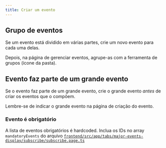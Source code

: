 ```yaml
---
title: Criar um evento
---
```



## Grupo de eventos

Se um evento está dividido em várias partes, crie um novo evento para cada uma delas.

Depois, na página de gerenciar eventos, agrupe-as com a ferramenta de grupos (ícone da pasta).

## Evento faz parte de um grande evento

Se o evento faz parte de um grande evento, crie o grande evento _antes_ de criar os eventos que o compõem.

Lembre-se de indicar o grande evento na página de criação do evento.

### Evento é obrigatório 

A lista de eventos obrigatórios é hardcoded. 
Inclua os IDs no array `mandatoryEvents` do arquivo [`frontend/src/app/tabs/major-events-display/subscribe/subscribe.page.ts`](https://github.com/cacic-fct/fct-app/blob/main/frontend/src/app/tabs/major-events-display/subscribe/subscribe.page.ts)

